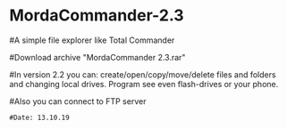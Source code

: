 # MordaCommander-2.3

#A simple file explorer like Total Commander

#Download archive "MordaCommander 2.3.rar"

#In version 2.2 you can: create/open/copy/move/delete files and folders and changing local drives. Program see even flash-drives or your phone.

#Also you can connect to FTP server
	
	
	
	#Date: 13.10.19
